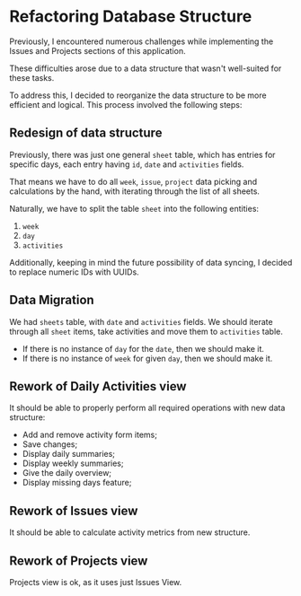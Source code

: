 # Refactoring Database Structure

Previously, I encountered numerous challenges while implementing the Issues and Projects sections of this application.

These difficulties arose due to a data structure that wasn't well-suited for these tasks.

To address this, I decided to reorganize the data structure to be more efficient and logical. This process involved the following steps:

## Redesign of data structure

Previously, there was just one general `sheet` table, which has entries for specific days, each entry having `id`, `date` and `activities` fields.

That means we have to do all `week`, `issue`, `project` data picking and calculations by the hand, with iterating through the list of all sheets.

Naturally, we have to split the table `sheet` into the following entities:

1. `week`
2. `day`
3. `activities`

Additionally, keeping in mind the future possibility of data syncing, I decided to replace numeric IDs with UUIDs.

## Data Migration

We had `sheets` table, with `date` and `activities` fields. We should iterate through all `sheet` items, take activities and move them to `activities` table.

- If there is no instance of `day` for the `date`, then we should make it.
- If there is no instance of `week` for given `day`, then we should make it.

## Rework of Daily Activities view

It should be able to properly perform all required operations with new data structure:

- Add and remove activity form items;
- Save changes;
- Display daily summaries;
- Display weekly summaries;
- Give the daily overview;
- Display missing days feature;

## Rework of Issues view

It should be able to calculate activity metrics from new structure.

## Rework of Projects view

Projects view is ok, as it uses just Issues View. 
